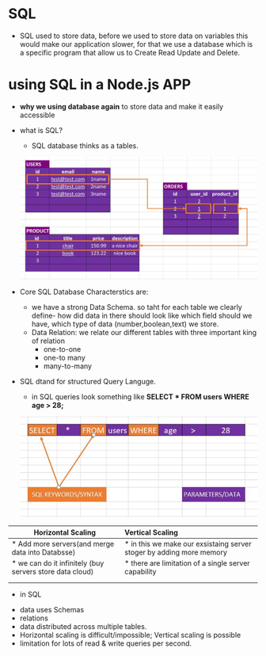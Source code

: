 # SQL

*  SQL used to store data, before we used to store data on variables this would make our application slower, for that we use a database which is a specific program that allow us to Create Read Update and Delete.

# using SQL in a Node.js APP
* **why we using database again** to store data and make it easily accessible
* what is SQL?
  - SQL database thinks as a tables.



  ![](images/aa.JPG)

* Core SQL Database Characterstics are:
  - we have a strong Data Schema. so taht for each table we clearly define- how did data in there should look like which field should we have, which type of data (number,boolean,text) we store. 
  - Data Relation: we relate our different tables with three important king of relation
    - one-to-one
    - one-to many
    - many-to-many

* SQL dtand for structured Query Languge.
  - in SQL queries look something like **SELECT * FROM users WHERE age > 28;**



  ![](images/ab.JPG)



| Horizontal Scaling | Vertical Scaling |
|-----------------|:-------------|
| * Add more servers(and merge data into Databsse)| * in this we make our exsistaing server stoger by adding more memory  | 
| * we can do it infinitely (buy servers store data cloud)  |    * there are limitation of a single server capability       | 
|      |        |
||



  * in SQL 
   - data uses Schemas
   - relations
   - data distributed across multiple tables.
   - Horizontal scaling is difficult/impossible; Vertical scaling is possible
   - limitation for lots of read & write queries per second.

